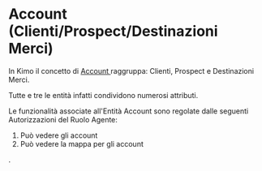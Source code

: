 # Account \(Clienti/Prospect/Destinazioni Merci\)

In Kimo il concetto di [Account ](../../integrazione/database-schema/account.md)raggruppa: Clienti, Prospect e Destinazioni Merci. 

Tutte e tre le entità infatti condividono numerosi attributi.

Le funzionalità associate all'Entità Account sono regolate dalle seguenti Autorizzazioni del Ruolo Agente:

1. Può vedere gli account
2. Può vedere la mappa per gli account

.